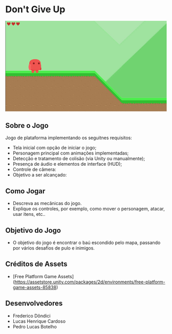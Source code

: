 
# Don't Give Up

![Screenshot do Jogo](./Img/Img1.png)

## Sobre o Jogo
Jogo de plataforma implementando os seguitnes requisitos:
* Tela inicial com opção de iniciar o jogo;
* Personagem principal com animações implementadas;
* Detecção e tratamento de colisão (via Unity ou manualmente);
* Presença de áudio e elementos de interface (HUD);
* Controle de câmera:
* Objetivo a ser alcançado:


## Como Jogar
- Descreva as mecânicas do jogo.
- Explique os controles, por exemplo, como mover o personagem, atacar, usar itens, etc..


## Objetivo do Jogo
- O objetivo do jogo é encontrar o baú escondido pelo mapa, passando por vários desafios de pulo e inimigos.

## Créditos de Assets
- [Free Platform Game Assets] (https://assetstore.unity.com/packages/2d/environments/free-platform-game-assets-85838)

## Desenvolvedores
- Frederico Dôndici
- Lucas Henrique Cardoso
- Pedro Lucas Botelho

